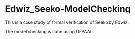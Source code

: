 # Edwiz_Seeko-ModelChecking
This is a case study of formal verification of Seeko by Edwiz.

The model checking is done using UPPAAL.

